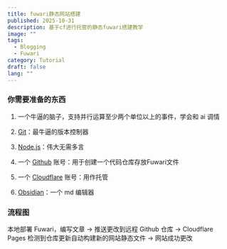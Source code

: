 ```yaml
---
title: fuwari静态网站搭建
published: 2025-10-31
description: 基于cf进行托管的静态fuwari搭建教学
image: ""
tags:
  - Blogging
  - Fuwari
category: Tutorial
draft: false
lang: ""
---
```


### 你需要准备的东西

1. 一个牛逼的脑子，支持并行运算至少两个单位以上的事件，学会和 ai 调情

2. <a href="https://git-scm.com/downloads" target="_blank" rel="noopener noreferrer">Git</a>：最牛逼的版本控制器

3. <a href="https://nodejs.org/en" target="_blank" rel="noopener noreferrer">Node.js</a>：伟大无需多言

4. 一个 <a href="https://github.com/" target="_blank" rel="noopener noreferrer">Github</a> 账号：用于创建一个代码仓库存放Fuwari文件

5. 一个 <a href="https://cloudflare.com" target="_blank" rel="noopener noreferrer">Cloudflare</a> 账号：用作托管

6. <a href="https://obsidian.md/" target="_blank" rel="noopener noreferrer">Obsidian</a>：一个 md 编辑器

### 流程图

本地部署 Fuwari，编写文章 -> 推送更改到远程 Github 仓库 -> Cloudflare Pages 检测到仓库更新自动构建新的网站静态文件 -> 网站成功更改

